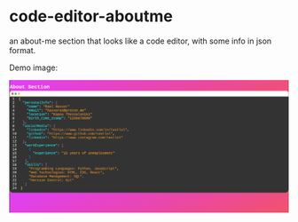 # code-editor-aboutme

an about-me section that looks like a code editor, with some info in json format.

Demo image:

![Demo Image](demo.png)


